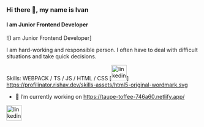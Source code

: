 ### Hi there 👋, my name is Ivan
#### I am Junior Frontend Developer
![I am Junior Frontend Developer]

I am hard-working and responsible person. I often have to deal with difficult situations and take quick decisions.

Skills: WEBPACK / TS / JS / HTML / CSS
[<img src='[https://profilinator.rishav.dev/skills-assets/html5-original-wordmark.svg]' alt='linkedin' height='40'>]
https://profilinator.rishav.dev/skills-assets/html5-original-wordmark.svg

- 🔭 I’m currently working on https://taupe-toffee-746a60.netlify.app/ 


[<img src='https://cdn.jsdelivr.net/npm/simple-icons@3.0.1/icons/linkedin.svg' alt='linkedin' height='40'>](https://www.linkedin.com/in/https://www.linkedin.com/in/%D0%B8%D0%B2%D0%B0%D0%BD-%D0%BA%D1%80%D0%B8%D1%86%D0%BA%D0%B8%D0%B9-340a77170//)  
